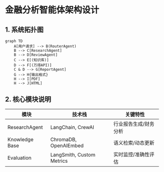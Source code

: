 # 金融分析智能体架构设计

## 1. 系统拓扑图
```mermaid
graph TD
    A[用户请求] --> B(RouterAgent)
    B --> C[ResearchAgent]
    B --> D[ReviewAgent]
    C --> E[(知识库)]
    D --> F[(万得API)]
    C & D --> G[ReportAgent]
    G --> H{输出格式}
    H --> I[PDF]
    H --> J[HTML]
```

## 2. 核心模块说明
| 模块              | 技术栈                  | 关键特性                     |
|-------------------|-------------------------|----------------------------|
| ResearchAgent     | LangChain, CrewAI       | 行业报告生成/财务分析         |
| Knowledge Base    | ChromaDB, OpenAIEmbed   | 语义检索/动态更新            |
| Evaluation        | LangSmith, Custom Metrics | 实时监控/准确性评估          |